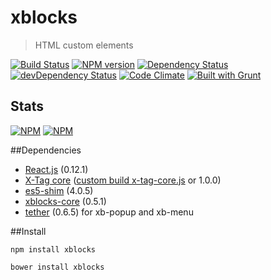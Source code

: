 # xblocks
> HTML custom elements

[![Build Status][build]][build-link] [![NPM version][version]][version-link] [![Dependency Status][dependency]][dependency-link] [![devDependency Status][dev-dependency]][dev-dependency-link] [![Code Climate][climate]][climate-link] [![Built with Grunt](https://cdn.gruntjs.com/builtwith.png)](http://gruntjs.com/)

## Stats

[![NPM](https://nodei.co/npm/xblocks.png?downloads=true&stars=true)](https://nodei.co/npm/xblocks/)
[![NPM](https://nodei.co/npm-dl/xblocks.png)](https://nodei.co/npm/xblocks/)



[build]: https://travis-ci.org/Katochimoto/xblocks.png?branch=master
[build-link]: https://travis-ci.org/Katochimoto/xblocks
[version]: https://badge.fury.io/js/xblocks.png
[version-link]: http://badge.fury.io/js/xblocks
[dependency]: https://david-dm.org/Katochimoto/xblocks.png
[dependency-link]: https://david-dm.org/Katochimoto/xblocks
[dev-dependency]: https://david-dm.org/Katochimoto/xblocks/dev-status.png
[dev-dependency-link]: https://david-dm.org/Katochimoto/xblocks#info=devDependencies
[climate]: https://codeclimate.com/github/Katochimoto/xblocks.png
[climate-link]: https://codeclimate.com/github/Katochimoto/xblocks



##Dependencies

- [React.js](https://github.com/facebook/react) (0.12.1)
- [X-Tag core](https://github.com/x-tag/core) ([custom build x-tag-core.js](https://github.com/Katochimoto/xblocks-core/blob/master/x-tag-core.js) or 1.0.0)
- [es5-shim](https://github.com/es-shims/es5-shim) (4.0.5)
- [xblocks-core](https://github.com/Katochimoto/xblocks-core) (0.5.1)
- [tether](https://github.com/HubSpot/tether) (0.6.5) for xb-popup and xb-menu

##Install

```
npm install xblocks
```
```
bower install xblocks
```

